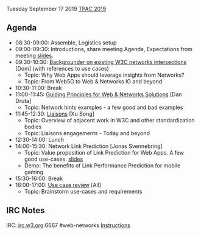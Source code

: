Tuesday September 17 2019
[TPAC 2019](https://www.w3.org/2019/09/TPAC/schedule.html#Tuesday)

## Agenda
* 08:30-09:00: Assemble, Logistics setup
* 09:00-09:30: Introductions, share meeting Agenda, Expectations from meeting [slides](https://www.w3.org/2019/09/17-web-networks-sudeep.pdf).
* 09:30-10:30: [Backgrounder on existing W3C networks intersections](http://www.w3.org/2019/Talks/dhm-w3c-networks/) [Dom] (with references to use cases)
  - Topic: Why Web Apps should leverage insights from Networks?
  - Topic: From Web5G to Web & Networks IG and beyond
* 10:30-11:00: Break
* 11:00-11:45: [Guiding Principles for Web & Networks Solutions](http://www.w3.org/2019/09/17-web-networks-druta-hints.pdf) [Dan Druta]
  - Topic: Network hints examples - a few good and bad examples
* 11:45-12:30: [Liaisons](https://www.w3.org/2019/09/17-web-networks-song-tpac.pdf) [Xu Song]
  - Topic: Overview of adjacent work in W3C and other standardization bodies
  - Topic: Liaisons engagements - Today and beyond
* 12:30-14:00: Lunch
* 14:00-15:30: Network Link Prediction [Jonas Svennebring]
  - Topic: Value proposition of Link Prediction for Web Apps. A few good use-cases. [slides](https://github.com/w3c/web-networks/files/3554137/Intel.LPP.-.W3C.Web.n.Networking.IG.r1.0.pdf)
  - Demo: The benefits of Link Performance Prediction for mobile gaming
* 15:30-16:00: Break
* 16:00-17:00: [Use case review](https://github.com/w3c/web-networks/issues?q=is%3Aissue+is%3Aopen+label%3A%22use+case%22) [All]
  - Topic: Brainstorm use-cases and requirements

## IRC Notes

IRC: [irc.w3.org](http://irc.w3.org/?channels=%23web-networks):6667 #web-networks [Instructions](https://www.w3.org/Project/IRC/)

